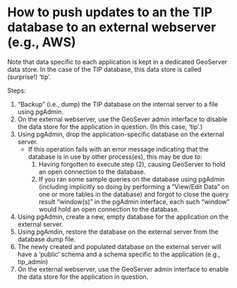 How to push updates to an the TIP database to an external webserver (e.g., AWS)
===============================================================================

Note that data specific to each application is kept in a dedicated GeoServer data store. 
In the case of the TIP database, this data store is called (surprise!) ‘tip’.

Steps:
1.	“Backup” (i.e., dump) the TIP database on the internal server to a file using pgAdmin.
2.	On the external webserver, use the GeoSever admin interface to disable the data store for the application in question. (In this case, ‘tip’.)
3.	Using pgAdmin, drop the application-specific database on the external server.
    *	If this operation fails with an error message indicating that the database is in use by other process(es), this may be due to:
        1.	Having forgotten to execute step (2), causing GeoServer to hold an open connection to the database.
        2.	If you ran some sample queries on the database using pgAdmin (including implicitly so doing by performing a “View/Edit Data” 
            on one or more tables in the database) and forgot to close the query result “window(s)” in the pgAdmin interface, each such “window” 
            would hold an open connection to the database.
4.	Using pgAdmin, create a new, empty database for the application on the external server.
5.	Using pgAmdin, restore the database on the external server from the database dump file.
6.	The newly created and populated database on the external server will have a ‘public’ schema and a schema specific to the application (e.g., tip_admin)
7.	On the external webserver, use the GeoServer admin interface to enable the data store for the application in question.
